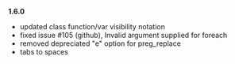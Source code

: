 **1.6.0**
* updated class function/var visibility notation
* fixed issue #105 (github), Invalid argument supplied for foreach
* removed depreciated "e" option for preg_replace
* tabs to spaces
